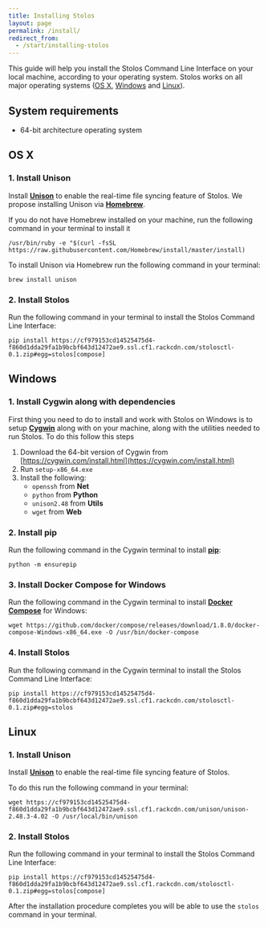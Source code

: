 ```yaml
---
title: Installing Stolos
layout: page
permalink: /install/
redirect_from:
  - /start/installing-stolos
---
```


This guide will help you install the Stolos Command Line Interface on your local machine, according to your operating system. Stolos works on all major operating systems ([OS X](#os-x), [Windows](#windows) and [Linux](#linux)).

## System requirements

- 64-bit architecture operating system

## OS X

### 1. Install Unison

Install [**Unison**](https://www.cis.upenn.edu/~bcpierce/unison/) to enable the real-time file syncing feature of Stolos. We propose installing Unison via [**Homebrew**](http://brew.sh/).

If you do not have Homebrew installed on your machine, run the following command in your terminal to install it

```
/usr/bin/ruby -e "$(curl -fsSL https://raw.githubusercontent.com/Homebrew/install/master/install)
```

To install Unison via Homebrew run the following command in your terminal:

```
brew install unison
```

### 2. Install Stolos

Run the following command in your terminal to install the Stolos Command Line Interface:

```
pip install https://cf979153cd14525475d4-f860d1dda29fa1b9bcbf643d12472ae9.ssl.cf1.rackcdn.com/stolosctl-0.1.zip#egg=stolos[compose]
```

## Windows

### 1. Install Cygwin along with dependencies

First thing you need to do to install and work with Stolos on Windows is to setup [**Cygwin**](https://cygwin.com/) along with on your machine, along with the utilities needed to run Stolos. To do this follow this steps

1. Download the 64-bit version of Cygwin from [https://cygwin.com/install.html](https://cygwin.com/install.html)
2. Run `setup-x86_64.exe`
3. Install the following:
    - `openssh` from **Net**
    - `python` from **Python**
    - `unison2.48` from **Utils**
    - `wget` from **Web**

### 2. Install pip

Run the following command in the Cygwin terminal to install [**pip**](https://pip.pypa.io/):

```
python -m ensurepip
```

### 3. Install Docker Compose for Windows

Run the following command in the Cygwin terminal to install [**Docker Compose**](https://docs.docker.com/compose/) for Windows:

```
wget https://github.com/docker/compose/releases/download/1.8.0/docker-compose-Windows-x86_64.exe -O /usr/bin/docker-compose
```

### 4. Install Stolos

Run the following command in the Cygwin terminal to install the Stolos Command Line Interface:

```
pip install https://cf979153cd14525475d4-f860d1dda29fa1b9bcbf643d12472ae9.ssl.cf1.rackcdn.com/stolosctl-0.1.zip#egg=stolos
```

## Linux

### 1. Install Unison

Install [**Unison**](https://www.cis.upenn.edu/~bcpierce/unison/) to enable the real-time file syncing feature of Stolos.

To do this run the following command in your terminal:

```
wget https://cf979153cd14525475d4-f860d1dda29fa1b9bcbf643d12472ae9.ssl.cf1.rackcdn.com/unison/unison-2.48.3-4.02 -O /usr/local/bin/unison
```

### 2. Install Stolos

Run the following command in your terminal to install the Stolos Command Line Interface:

```
pip install https://cf979153cd14525475d4-f860d1dda29fa1b9bcbf643d12472ae9.ssl.cf1.rackcdn.com/stolosctl-0.1.zip#egg=stolos[compose]
```

After the installation procedure completes you will be able to use the `stolos` command in your terminal.
